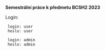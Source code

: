 **Semestrální práce k předmetu BCSH2 2023**

Login:

     login: user
     heslo: user

     login: admin
     heslo: admin
